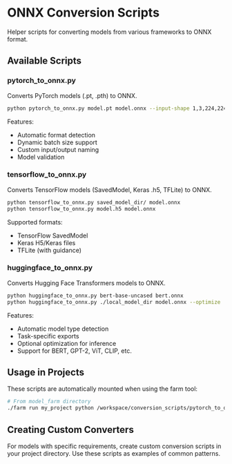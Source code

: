 # ONNX Conversion Scripts

Helper scripts for converting models from various frameworks to ONNX format.

## Available Scripts

### pytorch_to_onnx.py
Converts PyTorch models (.pt, .pth) to ONNX.

```bash
python pytorch_to_onnx.py model.pt model.onnx --input-shape 1,3,224,224
```

Features:
- Automatic format detection
- Dynamic batch size support
- Custom input/output naming
- Model validation

### tensorflow_to_onnx.py
Converts TensorFlow models (SavedModel, Keras .h5, TFLite) to ONNX.

```bash
python tensorflow_to_onnx.py saved_model_dir/ model.onnx
python tensorflow_to_onnx.py model.h5 model.onnx
```

Supported formats:
- TensorFlow SavedModel
- Keras H5/Keras files
- TFLite (with guidance)

### huggingface_to_onnx.py
Converts Hugging Face Transformers models to ONNX.

```bash
python huggingface_to_onnx.py bert-base-uncased bert.onnx
python huggingface_to_onnx.py ./local_model_dir model.onnx --optimize
```

Features:
- Automatic model type detection
- Task-specific exports
- Optional optimization for inference
- Support for BERT, GPT-2, ViT, CLIP, etc.

## Usage in Projects

These scripts are automatically mounted when using the farm tool:

```bash
# From model_farm directory
./farm run my_project python /workspace/conversion_scripts/pytorch_to_onnx.py model.pt model.onnx --input-shape 1,3,224,224
```

## Creating Custom Converters

For models with specific requirements, create custom conversion scripts in your project directory. Use these scripts as examples of common patterns.
